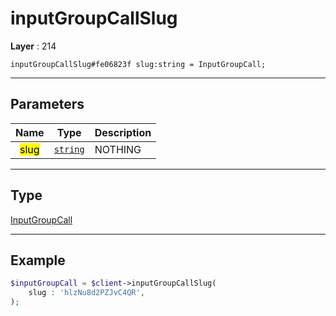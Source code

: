 # inputGroupCallSlug

**Layer** : 214

```tl
inputGroupCallSlug#fe06823f slug:string = InputGroupCall;
```

---

## Parameters

| Name | Type | Description |
| :---: | :---: | :--- |
| <mark>slug</mark> | [`string`](type/string) | NOTHING |

---

## Type

[InputGroupCall](type/InputGroupCall)

---

## Example

```php
$inputGroupCall = $client->inputGroupCallSlug(
	slug : 'hlzNu8d2PZJvC4QR',
);
```